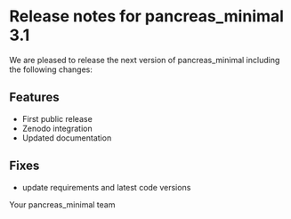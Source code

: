 # Release notes for pancreas_minimal 3.1

We are pleased to release the next version of pancreas_minimal including the 
following changes:

## Features
- First public release
- Zenodo integration
- Updated documentation

## Fixes
- update requirements and latest code versions

Your pancreas_minimal team

